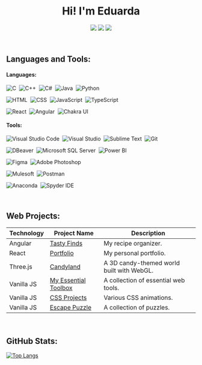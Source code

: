 <h1 align="center"> Hi! I'm Eduarda</h1>

<div align="center">
<a href="mailto:eduardasofia2000@gmail.com"><img src="https://img.shields.io/badge/Gmail-D14836?style=for-the-badge&logo=gmail&logoColor=white"></a>
<a href="https://www.linkedin.com/in/eduardabastos"><img src="https://img.shields.io/badge/linkedin-0077B5.svg?style=for-the-badge&logo=linkedin&logoColor=white"></a>
<a href="https://eduardasrbastos.github.io/portfolio"><img src="https://img.shields.io/badge/Portfolio-255E63?style=for-the-badge&logo=About.me&logoColor=white"></a>
</div>

<p>&nbsp</p>
<h2> Languages and Tools: </h2>
<h4>Languages: </h4>
<p>
<img src="https://img.shields.io/badge/C-00599C?style=for-the-badge&logo=c&logoColor=white" title="C">&nbsp
<img src="https://img.shields.io/badge/C%2B%2B-00599C?style=for-the-badge&logo=c%2B%2B&logoColor=white" title="C++">&nbsp
<img src="https://img.shields.io/badge/c%23-%23239120.svg?style=for-the-badge&logo=csharp&logoColor=white" title="C#">&nbsp
<img src="https://img.shields.io/badge/Java-ED8B00?style=for-the-badge&logo=openjdk&logoColor=white" title="Java">&nbsp
<img src="https://img.shields.io/badge/Python-3776AB?style=for-the-badge&logo=python&logoColor=white" title="Python">
</p><p>
<img src="https://img.shields.io/badge/HTML-239120?style=for-the-badge&logo=html5&logoColor=white" title="HTML">&nbsp
<img src="https://img.shields.io/badge/CSS-239120?&style=for-the-badge&logo=css3&logoColor=white" title="CSS">&nbsp
<img src="https://img.shields.io/badge/JavaScript-323330?style=for-the-badge&logo=javascript&logoColor=F7DF1E" title="JavaScript">&nbsp
<img src="https://img.shields.io/badge/TypeScript-007ACC?style=for-the-badge&logo=typescript&logoColor=white" title="TypeScript">
</p><p>
<img src="https://img.shields.io/badge/React-20232A?style=for-the-badge&logo=react&logoColor=61DAFB" title="React">&nbsp
<img src="https://img.shields.io/badge/Angular-DD0031?style=for-the-badge&logo=angular&logoColor=white" title="Angular">&nbsp
<img src="https://img.shields.io/badge/Chakra--UI-319795?style=for-the-badge&logo=chakra-ui&logoColor=white" title="Chakra UI">
</p>

<h4>Tools: </h4>
<p>
<img src="https://img.shields.io/badge/Visual_Studio_Code-0078D4?style=for-the-badge&logo=visual%20studio%20code&logoColor=white" title="Visual Studio Code">&nbsp
<img src="https://img.shields.io/badge/Visual_Studio-5C2D91?style=for-the-badge&logo=visual%20studio&logoColor=white" title="Visual Studio">&nbsp
<img src="https://img.shields.io/badge/sublime_text-%23575757.svg?&style=for-the-badge&logo=sublime-text&logoColor=important" title="Sublime Text">&nbsp
<img src="https://img.shields.io/badge/Git-F05032.svg?style=for-the-badge&logo=Git&logoColor=white" title="Git">&nbsp
</p><p>
<img src="https://img.shields.io/badge/DBeaver-382923.svg?style=for-the-badge&logo=DBeaver&logoColor=white" title="DBeaver">&nbsp
<img src="https://img.shields.io/badge/Microsoft%20SQL%20Server-CC2927?style=for-the-badge&logo=microsoft%20sql%20server&logoColor=white" title="Microsoft SQL Server">&nbsp
<img src="https://img.shields.io/badge/PowerBI-F2C811?style=for-the-badge&logo=Power%20BI&logoColor=white" title="Power BI">&nbsp
</p><p>
<img src="https://img.shields.io/badge/Figma-F24E1E?style=for-the-badge&logo=figma&logoColor=white" title="Figma">&nbsp
<img src="https://img.shields.io/badge/Adobe%20Photoshop-31A8FF?style=for-the-badge&logo=Adobe%20Photoshop&logoColor=black" title="Adobe Photoshop">&nbsp
</p><p>
<img src="https://img.shields.io/badge/Mulesoft-00A0DF.svg?style=for-the-badge&logo=Mulesoft&logoColor=white" title="Mulesoft">&nbsp
<img src="https://img.shields.io/badge/Postman-FF6C37.svg?style=for-the-badge&logo=Postman&logoColor=white" title="Postman">&nbsp
</p><p> 
<img src="https://img.shields.io/badge/Anaconda-%2344A833.svg?style=for-the-badge&logo=anaconda&logoColor=white" title="Anaconda">&nbsp
<img src="https://img.shields.io/badge/Spyder%20Ide-FF0000?style=for-the-badge&logo=spyder%20ide&logoColor=white" title="Spyder IDE">&nbsp
</p>

<p>&nbsp</p>
<h2>Web Projects: </h2>

| Technology   | Project Name | Description |
|-------------|-------------|-------------|
| Angular | [Tasty Finds](https://tastyfinds.vercel.app) | My recipe organizer. |
| React   | [Portfolio](https://eduardasrbastos.github.io/portfolio) | My personal portfolio. |
| Three.js | [Candyland](https://eduardasrbastos.github.io/WebGL-Project) | A 3D candy-themed world built with WebGL. |
| Vanilla JS | [My Essential Toolbox](https://eduardasrbastos.github.io/my-essential-toolbox) | A collection of essential web tools. |
| Vanilla JS | [CSS Projects](https://eduardasrbastos.github.io/css-projects/cssProjects.html) | Various CSS animations. |
| Vanilla JS | [Escape Puzzle](https://eduardasrbastos.github.io/escape-puzzle/escape-puzzle.html) | A collection of puzzles. |

<p>&nbsp</p>
<h2>GitHub Stats: </h2>

[![Top Langs](https://github-readme-stats.vercel.app/api/top-langs/?username=EduardaSRBastos&size_weight=0.5&count_weight=0.5&layout=compact&title_color=fcba03&text_color=f8f8f2&bg_color=1a212b&langs_count=6)](https://github.com/EduardaSRBastos?tab=repositories)


<!--
**EduardaSRBastos/EduardaSRBastos** is a ✨ _special_ ✨ repository because its `README.md` (this file) appears on your GitHub profile.

Here are some ideas to get you started:

- 🔭 I’m currently working on ...
- 🌱 I’m currently learning ...
- 👯 I’m looking to collaborate on ...
- 🤔 I’m looking for help with ...
- 💬 Ask me about ...
- 📫 How to reach me: ...
- 😄 Pronouns: ...
- ⚡ Fun fact: ...
-->
